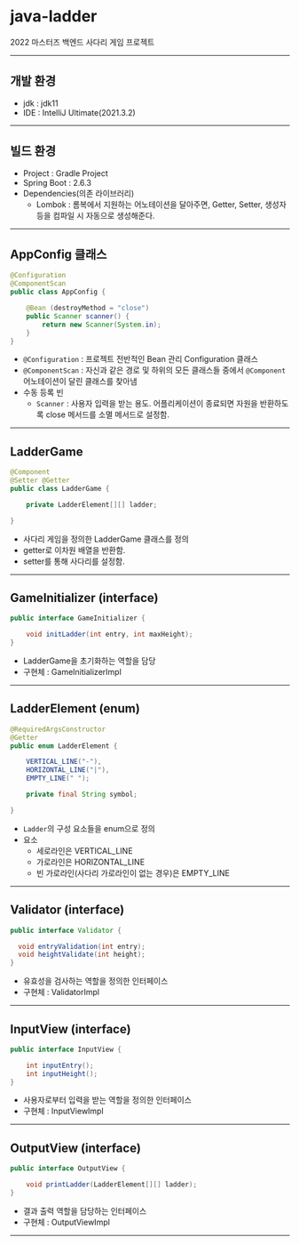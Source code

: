 
# java-ladder

2022 마스터즈 백엔드 사다리 게임 프로젝트

---

## 개발 환경
- jdk : jdk11
- IDE : IntelliJ Ultimate(2021.3.2)

---

## 빌드 환경

- Project : Gradle Project
- Spring Boot : 2.6.3
- Dependencies(의존 라이브러리)
  - Lombok : 롬복에서 지원하는 어노테이션을 달아주면, Getter, Setter, 생성자 등을 컴파일 시 자동으로 생성해준다.

---

## AppConfig 클래스

```java
@Configuration
@ComponentScan
public class AppConfig {

    @Bean (destroyMethod = "close")
    public Scanner scanner() {
        return new Scanner(System.in);
    }
}
```
- `@Configuration` : 프로젝트 전반적인 Bean 관리 Configuration 클래스
- `@ComponentScan` : 자신과 같은 경로 및 하위의 모든 클래스들 중에서 `@Component` 어노테이션이 달린 클래스를 찾아냄
- 수동 등록 빈
  - `Scanner` : 사용자 입력을 받는 용도. 어플리케이션이 종료되면 자원을 반환하도록 close 메서드를 소멸 메서드로 설정함.

---

## LadderGame

```java
@Component
@Setter @Getter
public class LadderGame {

    private LadderElement[][] ladder;

}
```
- 사다리 게임을 정의한 LadderGame 클래스를 정의
- getter로 이차원 배열을 반환함.
- setter를 통해 사다리를 설정함.

---

## GameInitializer (interface)
```java
public interface GameInitializer {

    void initLadder(int entry, int maxHeight);
}
```
- LadderGame을 초기화하는 역할을 담당
- 구현체 : GameInitializerImpl

---

## LadderElement (enum)
```java
@RequiredArgsConstructor
@Getter
public enum LadderElement {

    VERTICAL_LINE("-"),
    HORIZONTAL_LINE("|"),
    EMPTY_LINE(" ");

    private final String symbol;

}
```
- `Ladder`의 구성 요소들을 enum으로 정의
- 요소
  - 세로라인은 VERTICAL_LINE
  - 가로라인은 HORIZONTAL_LINE
  - 빈 가로라인(사다리 가로라인이 없는 경우)은 EMPTY_LINE

---

## Validator (interface)
```java
public interface Validator {

  void entryValidation(int entry);
  void heightValidate(int height);
}
```
- 유효성을 검사하는 역할을 정의한 인터페이스
- 구현체 : ValidatorImpl

---

## InputView (interface)
```java
public interface InputView {

    int inputEntry();
    int inputHeight();
}
```
- 사용자로부터 입력을 받는 역할을 정의한 인터페이스
- 구현체 : InputViewImpl

---

## OutputView (interface)
```java
public interface OutputView {

    void printLadder(LadderElement[][] ladder);
}
```
- 결과 출력 역할을 담당하는 인터페이스
- 구현체 : OutputViewImpl

---